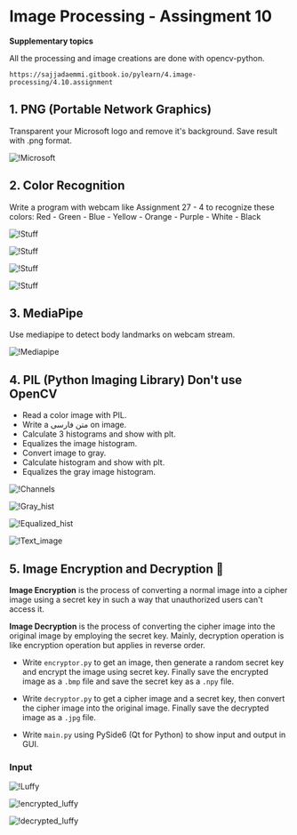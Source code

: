 # Image Processing - Assingment 10
**Supplementary topics**

All the processing and image creations are done with opencv-python.

`https://sajjadaemmi.gitbook.io/pylearn/4.image-processing/4.10.assignment`


## 1. PNG (Portable Network Graphics)
Transparent your Microsoft logo and remove it's background.
Save result with .png format.

![!Microsoft](https://github.com/ArmanAghania/PyLearn/blob/main/Image%20Processing/Session%2010/Assignment/microsoft_transparent/microsoft_transparent.png)

## 2. Color Recognition
Write a program with webcam like Assignment 27 - 4 to recognize these colors:
Red - Green - Blue - Yellow - Orange - Purple - White - Black


![!Stuff](https://github.com/ArmanAghania/PyLearn/blob/main/Image%20Processing/Session%2010/Assignment/color_detection/frame_20240202_234241.png)

![!Stuff](https://github.com/ArmanAghania/PyLearn/blob/main/Image%20Processing/Session%2010/Assignment/color_detection/frame_20240202_234302.png)

![!Stuff](https://github.com/ArmanAghania/PyLearn/blob/main/Image%20Processing/Session%2010/Assignment/color_detection/frame_20240202_234338.png)

![!Stuff](https://github.com/ArmanAghania/PyLearn/blob/main/Image%20Processing/Session%2010/Assignment/color_detection/frame_20240202_234345.png)


## 3. MediaPipe
Use mediapipe to detect body landmarks on webcam stream.

![!Mediapipe](https://github.com/ArmanAghania/PyLearn/blob/main/Image%20Processing/Session%2010/Assignment/mediapipe/frame_20240203_022253.png)


## 4. PIL (Python Imaging Library) Don't use OpenCV 

* Read a color image with PIL.
* Write a متن فارسی on image.
* Calculate 3 histograms and show with plt.
* Equalizes the image histogram.
* Convert image to gray.
* Calculate histogram and show with plt.
* Equalizes the gray image histogram.

![!Channels](https://github.com/ArmanAghania/PyLearn/blob/main/Image%20Processing/Session%2010/Assignment/pil_edit/channels.png)

![!Gray_hist](https://github.com/ArmanAghania/PyLearn/blob/main/Image%20Processing/Session%2010/Assignment/pil_edit/gray_hist.png)

![!Equalized_hist](https://github.com/ArmanAghania/PyLearn/blob/main/Image%20Processing/Session%2010/Assignment/pil_edit/equal_hist.png)

![!Text_image](https://github.com/ArmanAghania/PyLearn/blob/main/Image%20Processing/Session%2010/Assignment/pil_edit/text.png)

## 5. Image Encryption and Decryption 🔐

**Image Encryption** is the process of converting a normal image into a cipher image using a secret key in such a way that unauthorized users can't access it.

**Image Decryption** is the process of converting the cipher image into the original image by employing the secret key. Mainly, decryption operation is like encryption operation but applies in reverse order.

* Write `encryptor.py` to get an image, then generate a random secret key and encrypt the image using secret key. Finally save the encrypted image as a `.bmp` file and save the secret key as a `.npy` file.

* Write `decryptor.py` to get a cipher image and a secret key, then convert the cipher image into the original image. Finally save the decrypted image as a `.jpg` file.

* Write `main.py` using PySide6 (Qt for Python) to show input and output in GUI.

### Input

![!Luffy](https://github.com/ArmanAghania/PyLearn/blob/main/Image%20Processing/Session%2010/Assignment/enc_image/The-One-Piece-Movies-In-Order-1-1140x641.jpg)



![!encrypted_luffy](https://github.com/ArmanAghania/PyLearn/blob/main/Image%20Processing/Session%2010/Assignment/enc_image/encrypted_image.bmp)



![!decrypted_luffy](https://github.com/ArmanAghania/PyLearn/blob/main/Image%20Processing/Session%2010/Assignment/enc_image/decrypted_image.jpg)